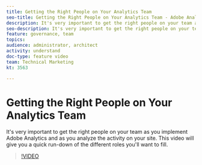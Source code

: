 ```yaml
---
title: Getting the Right People on Your Analytics Team
seo-title: Getting the Right People on Your Analytics Team - Adobe Analytics
description: It's very important to get the right people on your team as you implement Adobe Analytics and as you analyze the activity on your site. This video will give you a quick run-down of the different roles you'll want to fill.
seo-description: It's very important to get the right people on your team as you implement Adobe Analytics and as you analyze the activity on your site. This video will give you a quick run-down of the different roles you'll want to fill.
feature: governance, team
topics: 
audience: administrator, architect
activity: understand
doc-type: feature video
team: Technical Marketing
kt: 3563

---
```


# Getting the Right People on Your Analytics Team

It's very important to get the right people on your team as you implement Adobe Analytics and as you analyze the activity on your site. This video will give you a quick run-down of the different roles you'll want to fill.

>[!VIDEO](https://video.tv.adobe.com/v/28756/?quality=12)
